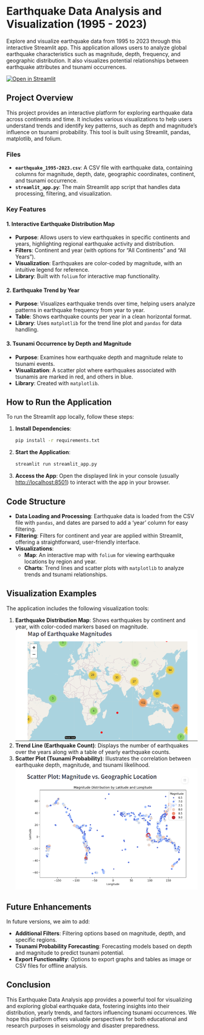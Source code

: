 # Earthquake Data Analysis and Visualization (1995 - 2023)

Explore and visualize earthquake data from 1995 to 2023 through this interactive Streamlit app. This application allows users to analyze global earthquake characteristics such as magnitude, depth, frequency, and geographic distribution. It also visualizes potential relationships between earthquake attributes and tsunami occurrences.

[![Open in Streamlit](https://static.streamlit.io/badges/streamlit_badge_black_white.svg)](https://da-multi-pr.streamlit.app/)

## Project Overview
This project provides an interactive platform for exploring earthquake data across continents and time. It includes various visualizations to help users understand trends and identify key patterns, such as depth and magnitude’s influence on tsunami probability. This tool is built using Streamlit, pandas, matplotlib, and folium.

### Files
- **`earthquake_1995-2023.csv`**: A CSV file with earthquake data, containing columns for magnitude, depth, date, geographic coordinates, continent, and tsunami occurrence.
- **`streamlit_app.py`**: The main Streamlit app script that handles data processing, filtering, and visualization.

### Key Features
#### 1. Interactive Earthquake Distribution Map
   - **Purpose**: Allows users to view earthquakes in specific continents and years, highlighting regional earthquake activity and distribution.
   - **Filters**: Continent and year (with options for “All Continents” and “All Years”).
   - **Visualization**: Earthquakes are color-coded by magnitude, with an intuitive legend for reference.
   - **Library**: Built with `folium` for interactive map functionality.

#### 2. Earthquake Trend by Year
   - **Purpose**: Visualizes earthquake trends over time, helping users analyze patterns in earthquake frequency from year to year.
   - **Table**: Shows earthquake counts per year in a clean horizontal format.
   - **Library**: Uses `matplotlib` for the trend line plot and `pandas` for data handling.

#### 3. Tsunami Occurrence by Depth and Magnitude
   - **Purpose**: Examines how earthquake depth and magnitude relate to tsunami events.
   - **Visualization**: A scatter plot where earthquakes associated with tsunamis are marked in red, and others in blue.
   - **Library**: Created with `matplotlib`.

## How to Run the Application
To run the Streamlit app locally, follow these steps:

1. **Install Dependencies**:
    ```bash
    pip install -r requirements.txt
    ```

2. **Start the Application**:
    ```bash
    streamlit run streamlit_app.py
    ```

3. **Access the App**: Open the displayed link in your console (usually [http://localhost:8501](http://localhost:8501)) to interact with the app in your browser.

## Code Structure
- **Data Loading and Processing**: Earthquake data is loaded from the CSV file with `pandas`, and dates are parsed to add a ‘year’ column for easy filtering.
- **Filtering**: Filters for continent and year are applied within Streamlit, offering a straightforward, user-friendly interface.
- **Visualizations**:
   - **Map**: An interactive map with `folium` for viewing earthquake locations by region and year.
   - **Charts**: Trend lines and scatter plots with `matplotlib` to analyze trends and tsunami relationships.

## Visualization Examples
The application includes the following visualization tools:

1. **Earthquake Distribution Map**: Shows earthquakes by continent and year, with color-coded markers based on magnitude.
   ![Map](images/image2.png)
3. **Trend Line (Earthquake Count)**: Displays the number of earthquakes over the years along with a table of yearly earthquake counts.
4. **Scatter Plot (Tsunami Probability)**: Illustrates the correlation between earthquake depth, magnitude, and tsunami likelihood.![Map](images/image1.png)

## Future Enhancements
In future versions, we aim to add:
- **Additional Filters**: Filtering options based on magnitude, depth, and specific regions.
- **Tsunami Probability Forecasting**: Forecasting models based on depth and magnitude to predict tsunami potential.
- **Export Functionality**: Options to export graphs and tables as image or CSV files for offline analysis.

## Conclusion
This Earthquake Data Analysis app provides a powerful tool for visualizing and exploring global earthquake data, fostering insights into their distribution, yearly trends, and factors influencing tsunami occurrences. We hope this platform offers valuable perspectives for both educational and research purposes in seismology and disaster preparedness.

